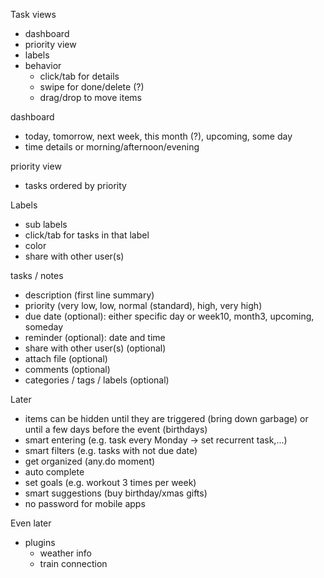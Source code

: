 
Task views
- dashboard
- priority view
- labels
- behavior
  - click/tab for details
  - swipe for done/delete (?)
  - drag/drop to move items

dashboard
- today, tomorrow, next week, this month (?), upcoming, some day
- time details or morning/afternoon/evening

priority view
- tasks ordered by priority

Labels
- sub labels
- click/tab for tasks in that label
- color
- share with other user(s)

tasks / notes
- description (first line summary)
- priority (very low, low, normal (standard), high, very high)
- due date (optional): either specific day or week10, month3, upcoming, someday
- reminder (optional): date and time
- share with other user(s) (optional)
- attach file (optional)
- comments (optional)
- categories / tags / labels (optional)


Later
- items can be hidden until they are triggered (bring down garbage) or until a few days before the event (birthdays)
- smart entering (e.g. task every Monday -> set recurrent task,...)
- smart filters (e.g. tasks with not due date)
- get organized (any.do moment)
- auto complete
- set goals (e.g. workout 3 times per week)
- smart suggestions (buy birthday/xmas gifts)
- no password for mobile apps

Even later
- plugins
  - weather info
  - train connection
